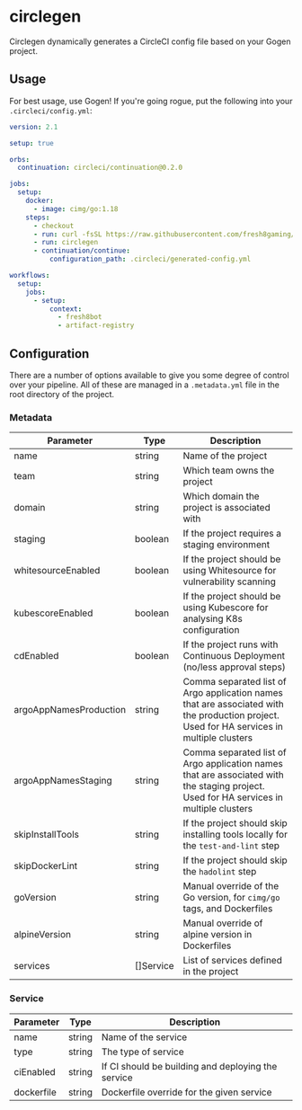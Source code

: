 # circlegen

Circlegen dynamically generates a CircleCI config file based on your Gogen project.

## Usage

For best usage, use Gogen! If you're going rogue, put the following into your `.circleci/config.yml`:

```yml
version: 2.1

setup: true

orbs:
  continuation: circleci/continuation@0.2.0

jobs:
  setup:
    docker:
      - image: cimg/go:1.18
    steps:
      - checkout
      - run: curl -fsSL https://raw.githubusercontent.com/fresh8gaming/circlegen/trunk/install.sh | bash
      - run: circlegen
      - continuation/continue:
          configuration_path: .circleci/generated-config.yml

workflows:
  setup:
    jobs:
      - setup:
          context:
            - fresh8bot
            - artifact-registry
```

## Configuration

There are a number of options available to give you some degree of control over your pipeline. All of these are managed in a `.metadata.yml` file in the root directory of the project.

### Metadata

| Parameter              | Type      | Description                                                                                                                               |
|------------------------|-----------|-------------------------------------------------------------------------------------------------------------------------------------------|
| name                   | string    | Name of the project                                                                                                                       |
| team                   | string    | Which team owns the project                                                                                                               |
| domain                 | string    | Which domain the project is associated with                                                                                               |
| staging                | boolean   | If the project requires a staging environment                                                                                             |
| whitesourceEnabled     | boolean   | If the project should be using Whitesource for vulnerability scanning                                                                     |
| kubescoreEnabled       | boolean   | If the project should be using Kubescore for analysing K8s configuration                                                                  |
| cdEnabled              | boolean   | If the project runs with Continuous Deployment (no/less approval steps)                                                                   |
| argoAppNamesProduction | string    | Comma separated list of Argo application names that are associated with the production project. Used for HA services in multiple clusters |
| argoAppNamesStaging    | string    | Comma separated list of Argo application names that are associated with the staging project. Used for HA services in multiple clusters    |
| skipInstallTools       | string    | If the project should skip installing tools locally for the `test-and-lint` step                                                          |
| skipDockerLint         | string    | If the project should skip the `hadolint` step                                                                                            |
| goVersion              | string    | Manual override of the Go version, for `cimg/go` tags, and Dockerfiles                                                                    |
| alpineVersion          | string    | Manual override of alpine version in Dockerfiles                                                                                          |
| services               | []Service | List of services defined in the project                                                                                                   |


### Service

| Parameter  | Type   | Description                                        |
|------------|--------|----------------------------------------------------|
| name       | string | Name of the service                                |
| type       | string | The type of service                                |
| ciEnabled  | string | If CI should be building and deploying the service |
| dockerfile | string | Dockerfile override for the given service          |
